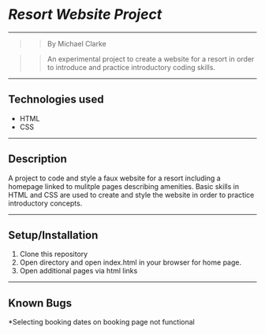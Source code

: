 # _Resort Website Project_
***
>> By Michael Clarke  

>> An experimental project to create a website for a resort in order to introduce and practice introductory coding skills.  

***
## Technologies used  
* HTML
* CSS

***
## Description
A project to code and style a faux website for a resort including a homepage linked to mulitple pages describing amenities. Basic skills in HTML and CSS are used to create and style the website in order to practice introductory concepts.  
***

## Setup/Installation
1. Clone this repository
2. Open directory and open index.html in your browser for home page.
3. Open additional pages via html links

***
## Known Bugs
*Selecting booking dates on booking page not functional

